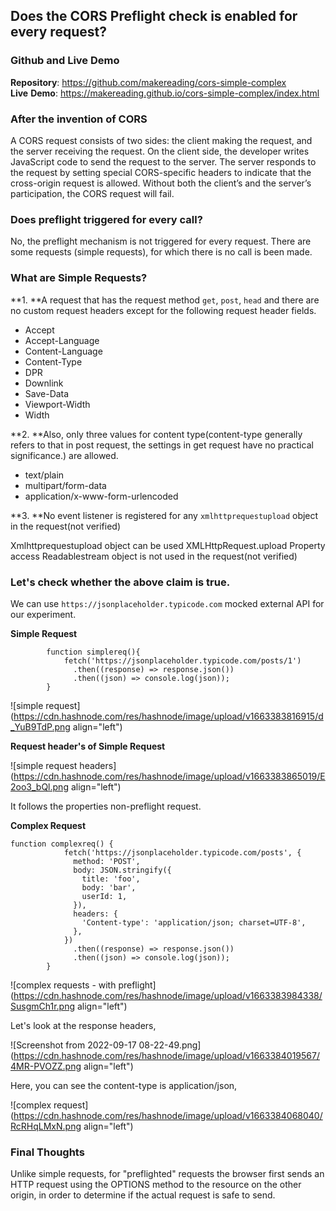 ## Does the CORS Preflight check is enabled for every request?

### Github and Live Demo

**Repository**: https://github.com/makereading/cors-simple-complex <br>
**Live** **Demo**: https://makereading.github.io/cors-simple-complex/index.html

### After the invention of CORS 
A CORS request consists of two sides: the client making the request, and the server receiving the request. On the client side, the developer writes JavaScript code to send the request to the server. The server responds to the request by setting special CORS-specific headers to indicate that the cross-origin request is allowed. Without both the client’s and the server’s participation, the CORS request will fail.

### Does preflight triggered for every call?

No, the preflight mechanism is not triggered for every request. There are some requests (simple requests), for which there is no call is been made. 

### What are Simple Requests?

**1. **A request that has the request method ```get```, ```post```, ```head``` and there are no custom request headers except for the following request header fields. 

- Accept
- Accept-Language
- Content-Language
- Content-Type
- DPR
- Downlink
- Save-Data
- Viewport-Width
- Width

**2. **Also, only three values for content type(content-type generally refers to that in post request, the settings in get request have no practical significance.) are allowed. 

- text/plain
- multipart/form-data
- application/x-www-form-urlencoded

**3. **No event listener is registered for any ```xmlhttprequestupload``` object in the request(not verified)

Xmlhttprequestupload object can be used XMLHttpRequest.upload Property access
Readablestream object is not used in the request(not verified)

### Let's check whether the above claim is true. 

We can use ```https://jsonplaceholder.typicode.com``` mocked external API for our experiment. 

**Simple Request**

```
		function simplereq(){
			fetch('https://jsonplaceholder.typicode.com/posts/1')
			  .then((response) => response.json())
			  .then((json) => console.log(json));
		}
```

![simple request](https://cdn.hashnode.com/res/hashnode/image/upload/v1663383816915/d_YuB9TdP.png align="left")

**Request header's of Simple Request**

![simple request headers](https://cdn.hashnode.com/res/hashnode/image/upload/v1663383865019/E2oo3_bQl.png align="left")

It follows the properties non-preflight request. 

**Complex Request**

```
function complexreq() {
			fetch('https://jsonplaceholder.typicode.com/posts', {
			  method: 'POST',
			  body: JSON.stringify({
			    title: 'foo',
			    body: 'bar',
			    userId: 1,
			  }),
			  headers: {
			    'Content-type': 'application/json; charset=UTF-8',
			  },
			})
			  .then((response) => response.json())
			  .then((json) => console.log(json));
		}
```

![complex requests - with preflight](https://cdn.hashnode.com/res/hashnode/image/upload/v1663383984338/SusgmCh1r.png align="left")

Let's look at the response headers, 


![Screenshot from 2022-09-17 08-22-49.png](https://cdn.hashnode.com/res/hashnode/image/upload/v1663384019567/4MR-PVOZZ.png align="left")

Here, you can see the content-type is application/json, 

![complex request](https://cdn.hashnode.com/res/hashnode/image/upload/v1663384068040/RcRHqLMxN.png align="left")

### Final Thoughts
Unlike simple requests, for "preflighted" requests the browser first sends an HTTP request using the OPTIONS method to the resource on the other origin, in order to determine if the actual request is safe to send. 

